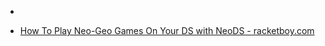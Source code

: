 
- [](/2009/07/2560147227/)

- [How To Play Neo-Geo Games On Your DS with NeoDS - racketboy.com](/2008/09/how-to-play-neo-geo-games-on-your-ds-with-neods-racketboy-com/)
